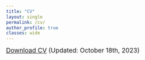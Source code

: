 ```yaml
---
title: "CV"
layout: single
permalink: /cv/
author_profile: true
classes: wide
---
```

  
  <span style="font-size:13pt;">[Download CV](https://seunghunlee918.github.io/cv/CV_shl.pdf) (Updated: October 18th, 2023) </span>
